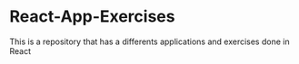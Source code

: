 # React-App-Exercises
This is a repository that has a differents applications and exercises done in React
